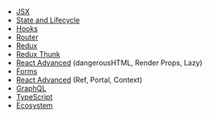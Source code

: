 * [JSX](./01-intro-jsx)
* [State and Lifecycle](./02-lifecycle-state)
* [Hooks](./03-hooks)
* [Router](./04-router)
* [Redux](./05-redux)
* [Redux Thunk](./06-redux-thunk)
* [React Advanced](./07-react-advanced) (dangerousHTML, Render Props, Lazy)
* [Forms](./08-forms)
* [React Advanced](./09-react-advanced-2) (Ref, Portal, Context)
* [GraphQL](./10-graphql)
* [TypeScript](./11-typescript)
* [Ecosystem](./12-ecosystem)
